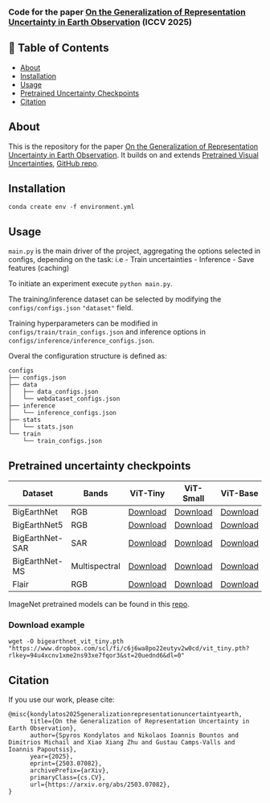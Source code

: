 ### Code for the paper [On the Generalization of Representation Uncertainty in Earth Observation](https://arxiv.org/abs/2503.07082) (ICCV 2025)


## 📖 Table of Contents
- [About](#about)
- [Installation](#installation)
- [Usage](#usage)
- [Pretrained Uncertainty Checkpoints](#pretrained-uncertainty-checkpoints)
- [Citation](#citation)

## About

This is the repository for the paper [On the Generalization of Representation Uncertainty in Earth Observation](https://arxiv.org/abs/2503.07082). It builds on and extends [Pretrained Visual Uncertainties](https://arxiv.org/abs/2402.16569), [GitHub repo](https://github.com/mkirchhof/url). 

## Installation

 `conda create env -f environment.yml`

## Usage
`main.py` is the main driver of the project, aggregating the options selected in configs, depending on the task: i.e
      - Train uncertainties
      - Inference
      - Save features (caching)

To initiate an experiment execute `python main.py`.

The training/inference dataset can be selected by modifying the `configs/configs.json` `"dataset"` field.

Training hyperparameters can be modified in `configs/train/train_configs.json` and inference options in `configs/inference/inference_configs.json`.

Overal the configuration structure is defined as:
```plaintext
configs
├── configs.json
├── data
│   ├── data_configs.json
│   └── webdataset_configs.json
├── inference
│   └── inference_configs.json
├── stats
│   └── stats.json
└── train
    └── train_configs.json
```

## Pretrained uncertainty checkpoints

| Dataset     | Bands |ViT-Tiny | ViT-Small | ViT-Base | ViT-Large |
|------------|------|---------------------|----------------------|---------------------|----------------------|
| BigEarthNet | RGB | [Download](https://www.dropbox.com/scl/fi/c6j6wa8po22eutyv2w0cd/vit_tiny.pth?rlkey=94u4xcnv1xme2ns93xe7fqor3&st=20uednd6&dl=0)       | [Download](https://www.dropbox.com/scl/fi/c1wswangof9ruk1ixnj74/vit_small.pth?rlkey=uql5vufnv1bmhk54l2n2lh9i7&st=10h4f3ru&dl=0)       | [Download](https://www.dropbox.com/scl/fi/1636ox2ns09c3om2hjfft/vit_base.pth?rlkey=luhgpsgcvzdb5jaspoa40kcjg&st=6dqocezu&dl=0)       | [Download](https://www.dropbox.com/scl/fi/dd2dfknz0ak023ylo99ge/vit_large.pth?rlkey=6pjh3xy1lktlp184y7p8k9zc6&st=zq1cs1po&dl=0)       |
| BigEarthNet5 | RGB |[Download](https://www.dropbox.com/scl/fi/5ac5qxh0d9h36nsxezr4k/vit_tiny.pth?rlkey=owpr8lkwcrjle8be7kqqymiv9&st=r6r433w5&dl=0)       | [Download](https://www.dropbox.com/scl/fi/lbnn7foxsf6zlk3ul11y9/vit_small.pth?rlkey=zev1mf17dxxdbuy8g27vyjnch&st=orxeg4js&dl=0)       | [Download](https://www.dropbox.com/scl/fi/twb9oha66i5y7jkf7e192/vit_base.pth?rlkey=01obs6o1oleb48e57y03jzxgh&st=2ucuo7ao&dl=0)       | [Download](https://www.dropbox.com/scl/fi/3mh39ym276y0t13y4o826/vit_large.pth?rlkey=w9eez98we38qra7tmtg3402vv&st=g4tw4zy3&dl=0)       |
| BigEarthNet-SAR | SAR | [Download](https://www.dropbox.com/scl/fi/7uc6w9mw7visn6zv3tles/vit_tiny.pth?rlkey=c45euew2uru67kitcue34e6q5&st=ojwl5kka&dl=0)       | [Download](https://www.dropbox.com/scl/fi/92efjiof2czh0c2zx0pps/vit_small.pth?rlkey=5pd0xn2uug6m1j7acs982ouk1&st=yeqs0d2a&dl=0)       | [Download](https://www.dropbox.com/scl/fi/hgnsb0q8yle2ajpt05jay/vit_base.pth?rlkey=gs9sx3qlaxnp29cxymc4c9a7d&st=kjlqr60q&dl=0)       | [Download](https://www.dropbox.com/scl/fi/9v2v5c0rll0io0sbolwk2/vit_large.pth?rlkey=qx2t9wnogs0kvxvxxxze29dbb&st=q6ezfud0&dl=0)       |
| BigEarthNet-MS | Multispectral |[Download](https://www.dropbox.com/scl/fi/kzasvy17okm5at9nahbw3/vit_tiny.pth?rlkey=mwhdcyzbmlqs0k6yi70u4yjov&st=ga64zvau&dl=0)       | [Download](https://www.dropbox.com/scl/fi/mvb2is3j6n1nrk7wt0xtz/vit_small.pth?rlkey=p1vuybfjertz9tqj39na7day5&st=lah70e45&dl=0)       | [Download](https://www.dropbox.com/scl/fi/pctt0og5ybazbu2fca3qi/vit_base.pth?rlkey=uhi7iui62xowftcrx8huqgesx&st=ka77wbc5&dl=0)       | [Download](https://www.dropbox.com/scl/fi/cxwbknfpeyirbe9k70yjf/vit_large.pth?rlkey=8zv1sfv10hnixsmftpe4jd5zr&st=1u2fooxk&dl=0)       |
| Flair      | RGB |[Download](https://www.dropbox.com/scl/fi/pfzt2etyguns0u2z0bsyc/vit_tiny.pth?rlkey=hyp3g6w91vsm6i8uhhdc06thi&st=1nbhge22&dl=0)       | [Download](https://www.dropbox.com/scl/fi/mggofntujre6h1p1xewoz/vit_small.pth?rlkey=a5uqcxz2yktuvkz0soyu128kg&st=cp6k6vfo&dl=0)       | [Download](https://www.dropbox.com/scl/fi/mt9ht2jqbqmyahp417sbg/vit_base.pth?rlkey=ag8ml7siefnbikrucws4xzfe7&st=fnu61bv9&dl=0)       | [Download](https://www.dropbox.com/scl/fi/59r7wuh6s5bqth1oykno1/vit_large.pth?rlkey=cp3vi6elc2v4oahcc0ukkrobb&st=casw4cpz&dl=0)       |

ImageNet pretrained models can be found in this [repo](https://github.com/mkirchhof/url).

### Download example
```
wget -O bigearthnet_vit_tiny.pth "https://www.dropbox.com/scl/fi/c6j6wa8po22eutyv2w0cd/vit_tiny.pth?rlkey=94u4xcnv1xme2ns93xe7fqor3&st=20uednd6&dl=0"
```


## Citation

If you use our work, please cite:
```
@misc{kondylatos2025generalizationrepresentationuncertaintyearth,
      title={On the Generalization of Representation Uncertainty in Earth Observation}, 
      author={Spyros Kondylatos and Nikolaos Ioannis Bountos and Dimitrios Michail and Xiao Xiang Zhu and Gustau Camps-Valls and Ioannis Papoutsis},
      year={2025},
      eprint={2503.07082},
      archivePrefix={arXiv},
      primaryClass={cs.CV},
      url={https://arxiv.org/abs/2503.07082}, 
}
```
